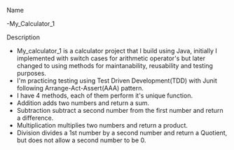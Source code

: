 Name

-My_Calculator_1

Description
- My_calculator_1 is a calculator project that I build using Java, initially I implemented with switch cases for arithmetic operator's but later changed to using methods for maintanability, reusability and testing purposes.
- I'm practicing testing using Test Driven Development(TDD) with Junit following Arrange-Act-Assert(AAA) pattern. 
- I have 4 methods, each of them perform it's unique function.
- Addition adds two numbers and return a sum.
- Subtraction subtract a second number from the first number and return a difference.
- Multiplication multiplies two numbers and return a product.
- Division divides a 1st number by a second number and return a Quotient, but does not allow a second number to be 0.
